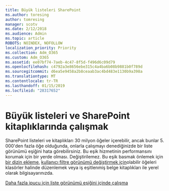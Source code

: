 ```yaml
---
title: Büyük listeleri SharePoint
ms.author: toresing
author: tomresing
manager: scotv
ms.date: 2/12/2018
ms.audience: Admin
ms.topic: article
ROBOTS: NOINDEX, NOFOLLOW
localization_priority: Priority
ms.collection: Adm_O365
ms.custom: Adm_O365
ms.assetid: ee07bf74-7aeb-4c47-8f5d-f496d6c09d79
ms.openlocfilehash: c4792a3e8656ebe315c4a4ba6b08b9881b0f789d
ms.sourcegitcommit: d6ea5e9458a2b8ceaab3ac4bd483e1130b9a398a
ms.translationtype: MT
ms.contentlocale: tr-TR
ms.lasthandoff: 01/15/2019
ms.locfileid: "28317652"
---
```

# <a name="work-with-large-lists-and-libraries-in-sharepoint"></a>Büyük listeleri ve SharePoint kitaplıklarında çalışmak

SharePoint listeleri ve kitaplıkları 30 milyon öğeler içerebilir, ancak bunlar 5. 000'den fazla öğe olduğunda, onlarla çalışmayı denediğinizde bir liste görünümü eşiğini hata görebilirsiniz. Bu eşik hizmetinin performansını korumak için bir yerde olması. Değiştirilemez. Bu eşik basmak önlemek için [bir dizin ekleme](https://go.microsoft.com/fwlink/?linkid=867784), [kullanıcı filtre görünümü değiştirmek için](https://go.microsoft.com/fwlink/?linkid=867786)olabilir öğeleri klasörler halinde düzenlemek veya iş eşitlenmiş belge kitaplıkları ile yerel olarak bilgisayarınızda. 
  
[Daha fazla ipucu için liste görünümü eşiğini içinde çalışma](https://go.microsoft.com/fwlink/?linkid=867787)
  

